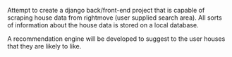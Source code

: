 Attempt to create a django back/front-end project that is capable of scraping house data from rightmove (user supplied search area). All sorts of information about the house data is stored on a local database.

A recommendation engine will be developed to suggest to the user houses that they are likely to like.
